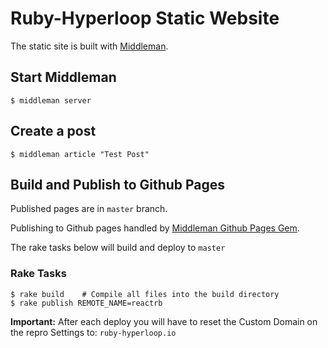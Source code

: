 # Ruby-Hyperloop Static Website

The static site is built with [Middleman](https://middlemanapp.com/).

## Start Middleman
```text
$ middleman server
```

## Create a post

```text
$ middleman article "Test Post"
```

## Build and Publish to Github Pages
Published pages are in `master` branch.

Publishing to Github pages handled by [Middleman Github Pages Gem](https://github.com/edgecase/middleman-gh-pages).

The rake tasks below will build and deploy to `master`

### Rake Tasks
```text
$ rake build    # Compile all files into the build directory
$ rake publish REMOTE_NAME=reactrb
```

**Important:** After each deploy you will have to reset the Custom Domain on the repro Settings to: `ruby-hyperloop.io`
